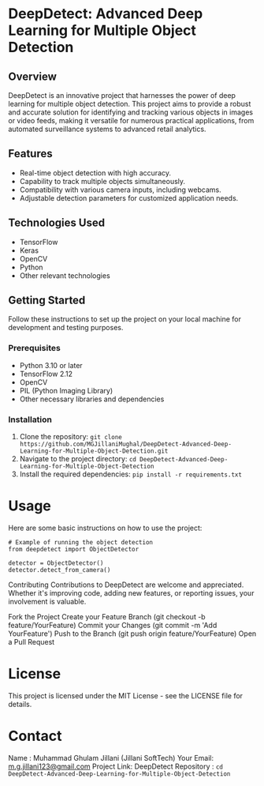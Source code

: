 # DeepDetect: Advanced Deep Learning for Multiple Object Detection

## Overview
DeepDetect is an innovative project that harnesses the power of deep learning for multiple object detection. This project aims to provide a robust and accurate solution for identifying and tracking various objects in images or video feeds, making it versatile for numerous practical applications, from automated surveillance systems to advanced retail analytics.

## Features
- Real-time object detection with high accuracy.
- Capability to track multiple objects simultaneously.
- Compatibility with various camera inputs, including webcams.
- Adjustable detection parameters for customized application needs.

## Technologies Used
- TensorFlow
- Keras
- OpenCV
- Python
- Other relevant technologies

## Getting Started
Follow these instructions to set up the project on your local machine for development and testing purposes.

### Prerequisites
- Python 3.10 or later
- TensorFlow 2.12
- OpenCV
- PIL (Python Imaging Library)
- Other necessary libraries and dependencies

### Installation
1. Clone the repository:
```git clone https://github.com/MGJillaniMughal/DeepDetect-Advanced-Deep-Learning-for-Multiple-Object-Detection.git ```
2. Navigate to the project directory:
``` cd DeepDetect-Advanced-Deep-Learning-for-Multiple-Object-Detection ```
3. Install the required dependencies:
``` pip install -r requirements.txt ```
# Usage
Here are some basic instructions on how to use the project:
```
# Example of running the object detection
from deepdetect import ObjectDetector

detector = ObjectDetector()
detector.detect_from_camera()
```

Contributing
Contributions to DeepDetect are welcome and appreciated. Whether it's improving code, adding new features, or reporting issues, your involvement is valuable.

Fork the Project
Create your Feature Branch (git checkout -b feature/YourFeature)
Commit your Changes (git commit -m 'Add YourFeature')
Push to the Branch (git push origin feature/YourFeature)
Open a Pull Request

# License
This project is licensed under the MIT License - see the LICENSE file for details.

# Contact
Name : Muhammad Ghulam Jillani (Jillani SoftTech)
Your Email: m.g.jillani123@gmail.com
Project Link: DeepDetect Repository : ``` cd DeepDetect-Advanced-Deep-Learning-for-Multiple-Object-Detection ```




